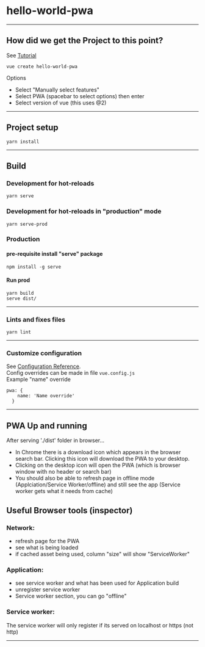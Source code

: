 # hello-world-pwa
____
## How did we get the Project to this point?
See [Tutorial](https://www.youtube.com/watch?v=15Yr-J4X34M)

```
vue create hello-world-pwa
```
Options
- Select "Manually select features"
- Select PWA (spacebar to select options) then enter
- Select version of vue (this uses @2)

____

## Project setup
```
yarn install
```
____
## Build
### Development for hot-reloads
```
yarn serve
```
### Development for hot-reloads in "production" mode
```
yarn serve-prod
```
### Production

#### pre-requisite install "serve" package
```
npm install -g serve
```
#### Run prod
```
yarn build
serve dist/
```

____
### Lints and fixes files
```
yarn lint
```
____
### Customize configuration
See [Configuration Reference](https://cli.vuejs.org/config/).
<br />
Config overrides can be made in file `vue.config.js`
<br />
Example "name" override
```
pwa: {
    name: 'Name override'
  }
```
____

## PWA Up and running
After serving './dist' folder in browser...
- In Chrome there is a download icon which appears in the browser search bar. Clicking this icon will download the PWA to your desktop.
- Clicking on the desktop icon will open the PWA (which is browser window with no header or search bar)
- You should also be able to refresh page in offline mode (Applciation/Service Worker/offline) and still see the app (Service worker gets what it needs from cache)
## Useful Browser tools (inspector)
### Network:
- refresh page for the PWA
- see what is being loaded
- if cached asset being used, column "size" will show "ServiceWorker"
### Application:
- see service worker and what has been used for Application build
- unregister service worker
- Service worker section, you can go "offline"
### Service worker:
The service worker will only register if its served on localhost or https (not http)
____
